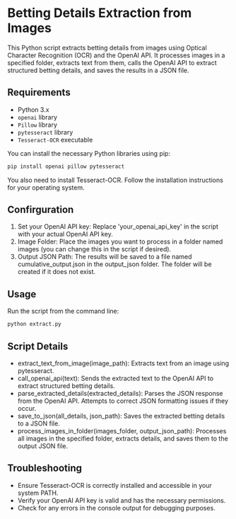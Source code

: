 # Betting Details Extraction from Images

This Python script extracts betting details from images using Optical Character Recognition (OCR) and the OpenAI API. It processes images in a specified folder, extracts text from them, calls the OpenAI API to extract structured betting details, and saves the results in a JSON file.

## Requirements

- Python 3.x
- `openai` library
- `Pillow` library
- `pytesseract` library
- `Tesseract-OCR` executable

You can install the necessary Python libraries using pip:

```bash
pip install openai pillow pytesseract
```

You also need to install Tesseract-OCR. Follow the installation instructions for your operating system.

## Confirguration

1.	Set your OpenAI API key: Replace 'your_openai_api_key' in the script with your actual OpenAI API key.
2.	Image Folder: Place the images you want to process in a folder named images (you can change this in the script if desired).
3.	Output JSON Path: The results will be saved to a file named cumulative_output.json in the output_json folder. The folder will be created if it does not exist.

## Usage

Run the script from the command line:

```bash
python extract.py
```

## Script Details

- extract_text_from_image(image_path): Extracts text from an image using pytesseract.
-	call_openai_api(text): Sends the extracted text to the OpenAI API to extract structured betting details.
-	parse_extracted_details(extracted_details): Parses the JSON response from the OpenAI API. Attempts to correct JSON formatting issues if they occur.
-	save_to_json(all_details, json_path): Saves the extracted betting details to a JSON file.
- process_images_in_folder(images_folder, output_json_path): Processes all images in the specified folder, extracts details, and saves them to the output JSON file.

## Troubleshooting

-	Ensure Tesseract-OCR is correctly installed and accessible in your system PATH.
- Verify your OpenAI API key is valid and has the necessary permissions.
-	Check for any errors in the console output for debugging purposes.
